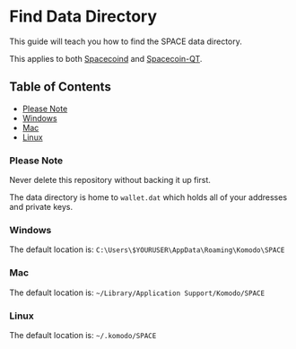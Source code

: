 # Find Data Directory

This guide will teach you how to find the SPACE data directory.

This applies to both [Spacecoind](https://github.com/spaceworksco/spacecoin) and [Spacecoin-QT](https://spaceworks.co/spacecoin/wallets#spacecoin-qt).

## Table of Contents

- [Please Note](#Please-Note)
- [Windows](#Windows)
- [Mac](#Mac)
- [Linux](#Linux)

### Please Note

Never delete this repository without backing it up first.

The data directory is home to `wallet.dat` which holds all of your addresses and private keys.

### Windows

The default location is: `C:\Users\$YOURUSER\AppData\Roaming\Komodo\SPACE`

### Mac

The default location is: `~/Library/Application Support/Komodo/SPACE`

### Linux

The default location is: `~/.komodo/SPACE`
